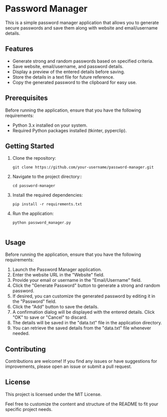 # Password Manager

This is a simple password manager application that allows you to generate secure passwords and save them along with website and email/username details.

## Features

- Generate strong and random passwords based on specified criteria.
- Save website, email/username, and password details.
- Display a preview of the entered details before saving.
- Store the details in a text file for future reference.
- Copy the generated password to the clipboard for easy use.

## Prerequisites

Before running the application, ensure that you have the following requirements:

- Python 3.x installed on your system.
- Required Python packages installed (tkinter, pyperclip).

## Getting Started

1. Clone the repository:

   ```shell
   git clone https://github.com/your-username/password-manager.git

2. Navigate to the project directory::

   ```shell
   cd password-manager
   
3. Install the required dependencies:

   ```shell
   pip install -r requirements.txt

4. Run the application:

   ```shell
   python password_manager.py


## Usage
Before running the application, ensure that you have the following requirements:

1. Launch the Password Manager application.
2. Enter the website URL in the "Website" field.
3. Provide your email or username in the "Email/Username" field.
4. Click the "Generate Password" button to generate a strong and random password.
5. If desired, you can customize the generated password by editing it in the "Password" field.
6. Click the "Add" button to save the details.
7. A confirmation dialog will be displayed with the entered details. Click "OK" to save or "Cancel" to discard.
8. The details will be saved in the "data.txt" file in the application directory.
9. You can retrieve the saved details from the "data.txt" file whenever needed.

## Contributing
Contributions are welcome! If you find any issues or have suggestions for improvements, please open an issue or submit a pull request.

## License
This project is licensed under the MIT License.

Feel free to customize the content and structure of the README to fit your specific project needs.


